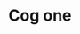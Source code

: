 ---
title: Cog one
tags: ["cog", "one", "mechanism", "machinery", "rotation", "settings", "gear"]
icon: cog-one
svg: '<svg xmlns="http://www.w3.org/2000/svg" width="24" height="24" fill="none" viewBox="0 0 24 24" stroke-width="1.5" stroke-linecap="round" stroke-linejoin="round" stroke="currentColor"><circle cx="2.5" cy="2.5" r="2.5" stroke-miterlimit="1" transform="matrix(1 0 0 -1 9.5 14.5)"/><path d="M9.713 3.64c.581-.495.872-.743 1.176-.888a2.577 2.577 0 0 1 2.222 0c.304.145.595.393 1.176.888.599.51 1.207.768 2.007.831.761.061 1.142.092 1.46.204.734.26 1.312.837 1.571 1.572.112.317.143.698.204 1.46.063.8.32 1.407.83 2.006.496.581.744.872.889 1.176.336.703.336 1.52 0 2.222-.145.304-.393.595-.888 1.176a3.306 3.306 0 0 0-.831 2.007c-.061.761-.092 1.142-.204 1.46a2.577 2.577 0 0 1-1.572 1.571c-.317.112-.698.143-1.46.204-.8.063-1.407.32-2.006.83-.581.496-.872.744-1.176.889a2.577 2.577 0 0 1-2.222 0c-.304-.145-.595-.393-1.176-.888a3.306 3.306 0 0 0-2.007-.831c-.761-.061-1.142-.092-1.46-.204a2.577 2.577 0 0 1-1.571-1.572c-.112-.317-.143-.698-.204-1.46a3.305 3.305 0 0 0-.83-2.006c-.496-.581-.744-.872-.89-1.176a2.577 2.577 0 0 1 .001-2.222c.145-.304.393-.595.888-1.176.52-.611.769-1.223.831-2.007.061-.761.092-1.142.204-1.46a2.577 2.577 0 0 1 1.572-1.571c.317-.112.698-.143 1.46-.204a3.305 3.305 0 0 0 2.006-.83"/></svg>'
---